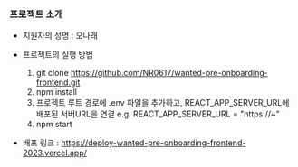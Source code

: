 ### 프로젝트 소개

- 지원자의 성명 : 오나래

- 프로젝트의 실행 방법

  1. git clone https://github.com/NR0617/wanted-pre-onboarding-frontend.git
  2. npm install
  3. 프로젝트 루트 경로에 .env 파일을 추가하고, REACT_APP_SERVER_URL에 배포된 서버URL을 연결
     e.g. REACT_APP_SERVER_URL = "https://~"
  4. npm start

- 배포 링크 : https://deploy-wanted-pre-onboarding-frontend-2023.vercel.app/

